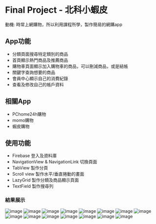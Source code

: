 # Final Project - 北科小蝦皮
動機: 時常上網購物，所以利用課程所學，製作簡易的網購app
## App功能
* 分類頁面搜尋特定類別的商品
* 首頁顯示熱門商品及推薦商品
* 購物車頁面顯示加入購物車的商品，可以刪減商品，或是結帳
* 關鍵字查詢想要的商品
* 會員中心顯示自己的消費紀錄
* 查看及修改自己的帳戶資料
## 相關App
* PChome24h購物
* momo購物
* 蝦皮購物
## 使用功能
* Firebase 登入及資料庫
* NavigationView & NavigationLink 切換頁面
* TabView 製作分頁
* Scroll view 製作水平/垂直捲動的畫面
* LazyGrid 製作分類及商品顯示頁面
* TextField 製作搜尋列
### 結果展示
![image](https://github.com/kwin120/110_2_NTUT_IOS/blob/main/FinalProject%202/FinalProject/menu_image.jpg)
![image](https://github.com/kwin120/110_2_NTUT_IOS/blob/main/FinalProject%202/FinalProject/search_image.jpg)
![image](https://github.com/kwin120/110_2_NTUT_IOS/blob/main/FinalProject%202/FinalProject/category_image.jpg)
![image](https://github.com/kwin120/110_2_NTUT_IOS/blob/main/FinalProject%202/FinalProject/Home_appliances_image.jpg)
![image](https://github.com/kwin120/110_2_NTUT_IOS/blob/main/FinalProject%202/FinalProject/product_image.jpg)
![image](https://github.com/kwin120/110_2_NTUT_IOS/blob/main/FinalProject%202/FinalProject/cart_image.jpg)
![image](https://github.com/kwin120/110_2_NTUT_IOS/blob/main/FinalProject%202/FinalProject/cart_product_image.jpg)
![image](https://github.com/kwin120/110_2_NTUT_IOS/blob/main/FinalProject%202/FinalProject/check_out_image.jpg)
![image](https://github.com/kwin120/110_2_NTUT_IOS/blob/main/FinalProject%202/FinalProject/fav_image.jpg)
![image](https://github.com/kwin120/110_2_NTUT_IOS/blob/main/FinalProject%202/FinalProject/fav_product_image.jpg)
![image](https://github.com/kwin120/110_2_NTUT_IOS/blob/main/FinalProject%202/FinalProject/account_menu_image.jpg)
![image](https://github.com/kwin120/110_2_NTUT_IOS/blob/main/FinalProject%202/FinalProject/login_image.jpg)
![image](https://github.com/kwin120/110_2_NTUT_IOS/blob/main/FinalProject%202/FinalProject/register_image.jpg)
![image](https://github.com/kwin120/110_2_NTUT_IOS/blob/main/FinalProject%202/FinalProject/change_image.jpg)
![image](https://github.com/kwin120/110_2_NTUT_IOS/blob/main/FinalProject%202/FinalProject/account_center_image.jpg)
